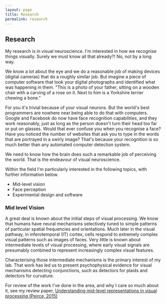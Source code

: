 ```yaml
---
layout: page
title: Research
permalink: research
---
```


## Research

My research is in visual neuroscience. I'm interested in how we recognise things visually. Surely we must know all that already?! No, not by a long way.

We know a lot about the eye and we do a reasonable job of making devices (digital cameras) that do a roughly similar job. But imagine a piece of computer software that took your digital photographs and identified what was happening in them. "This is a photo of your father, sitting on a wooden chair with a carving of a rose on it. Next to him is a Yorkshire terrier chewing a bone."

For you it's trivial because of your visual neurons. But the world's best programmers are nowhere near being able to do that with computers. Google and Facebook do now have face recognition capabilities, and they work reasonably, just as long as the person doesn't turn their head too far or put on glasses. Would that ever confuse you when you recognise a face? Have you noticed the number of websites that ask you to type in the words that are portrayed in a swirly image? That's because your recognition is so much better than any automated computer detection system.

We need to know how the brain does such a remarkable job of perceiving the world. That is the endeavour of visual neuroscience.

Within the field I'm particularly interested in the following topics, with further information below.

 - Mid-level vision
 - Face perception
 - Experimental design and software

### Mid level Vision

A great deal is known about the initial steps of visual processing. We know that humans have neural mechanisms selectively tuned to simple patterns of particular spatial frequencies and orientations. Much later in the visual pathway, in inferotemporal (IT) cortex, cells respond to extremely complex visual patterns such as images of faces. Very little is known about intermediate levels of visual processing, where early visual signals are presumably combined to represent increasingly complex visual features.

Characterising those intermediate mechanisms is the primary interest of my lab. That work has led us to present psychophysical evidence for visual mechanisms detecting conjunctions, such as detectors for plaids and detectors for curvature.

For review of the work I've done in the area, and why I care so much about it, see my review paper, [Understanding mid-level representations in visual processing (Peirce, 2015)](http://jov.arvojournals.org/article.aspx?articleid=2389025)
